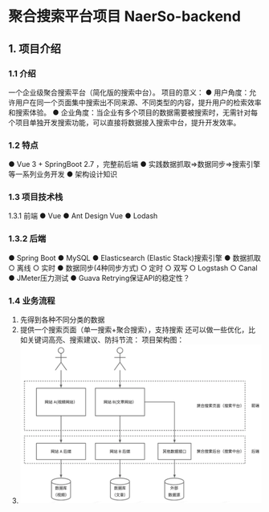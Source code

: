 # 聚合搜索平台项目 NaerSo-backend

## 1. 项目介绍
### 1.1 介绍
   一个企业级聚合搜索平台（简化版的搜索中台）。
   项目的意义：
   ● 用户角度：允许用户在同一个页面集中搜索出不同来源、不同类型的内容，提升用户的检索效率和搜索体验。
   ● 企业角度：当企业有多个项目的数据需要被搜索时，无需针对每个项目单独开发搜索功能，可以直接将数据接入搜索中台，提升开发效率。


### 1.2 特点
● Vue 3 + SpringBoot 2.7 ，完整前后端
● 实践数据抓取=>数据同步=>搜索引擎等一系列业务开发
● 架构设计知识

### 1.3 项目技术栈
1.3.1 前端
● Vue
● Ant Design Vue
● Lodash

### 1.3.2 后端
● Spring Boot
● MySQL
● Elasticsearch (Elastic Stack)搜索引擎
● 数据抓取
○ 离线
○ 实时
● 数据同步(4种同步方式)
○ 定时
○ 双写
○ Logstash
○ Canal
● JMeter压力测试
● Guava Retrying保证API的稳定性？


### 1.4 业务流程
1. 先得到各种不同分类的数据
2. 提供一个搜索页面（单一搜索+聚合搜索），支持搜索
   还可以做一些优化，比如关键词高亮、搜索建议、防抖节流：
   项目架构图：
3. ![img.png](img.png)